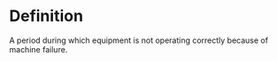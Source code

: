 # Definition

A period during which equipment is not operating correctly because of
machine failure.
